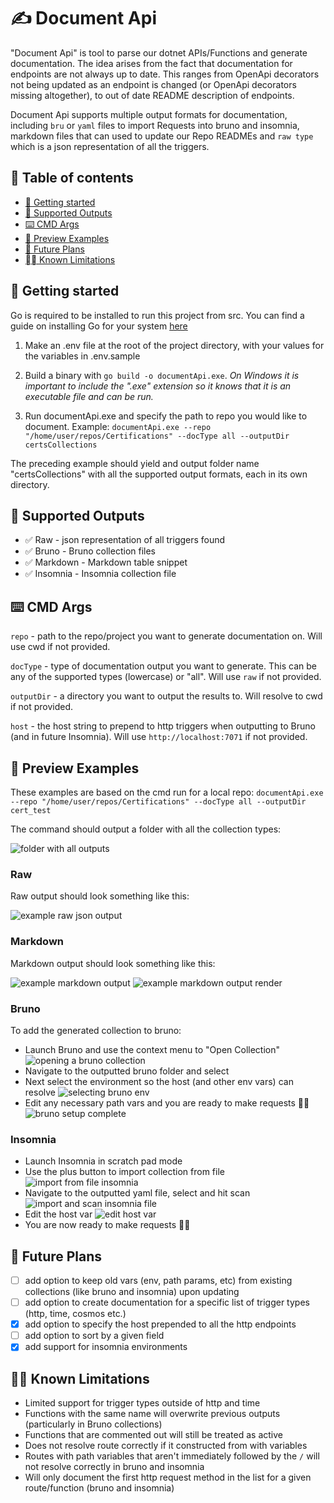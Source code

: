 # ✍️ Document Api

"Document Api" is tool to parse our dotnet APIs/Functions and generate documentation. The idea arises from the fact that
documentation for endpoints are not always up to date. This ranges from OpenApi decorators not being updated as an endpoint
is changed (or OpenApi decorators missing altogether), to out of date README description of endpoints.

Document Api supports multiple output formats for documentation, including `bru` or `yaml` files to import Requests into bruno
and insomnia, markdown files that can used to update our Repo READMEs and `raw type` which is a json representation of all the triggers.

## 📖 Table of contents

- [🚀 Getting started](#-getting-started)
- [💾 Supported Outputs](#-supported-outputs)
- [⌨️ CMD Args](#️-cmd-args)
- [👀 Preview Examples](#-preview-examples)
- [📓 Future Plans](#-future-plans)
- [⛓️‍💥 Known Limitations](#️-known-limitations)

## 🚀 Getting started

Go is required to be installed to run this project from src. You can find a guide on installing Go for your system [here](https://go.dev/doc/install)

1. Make an .env file at the root of the project directory, with your values for the variables in .env.sample

2. Build a binary with `go build -o documentApi.exe`.
*On Windows it is important to include the ".exe" extension so it knows that it is an executable file and can be run.*

3. Run documentApi.exe and specify the path to repo you would like to document. Example:
`documentApi.exe --repo "/home/user/repos/Certifications" --docType all --outputDir certsCollections`

The preceding example should yield and output folder name "certsCollections" with all the supported output formats, each in its own directory.

## 💾 Supported Outputs

- ✅ Raw - json representation of all triggers found
- ✅ Bruno - Bruno collection files
- ✅ Markdown - Markdown table snippet
- ✅ Insomnia - Insomnia collection file

## ⌨️ CMD Args

`repo` - path to the repo/project you want to generate documentation on. Will use cwd if not provided.

`docType` - type of documentation output you want to generate. This can be any of the supported types (lowercase) or "all". Will use `raw` if not provided.

`outputDir` - a directory you want to output the results to. Will resolve to cwd if not provided.

`host` - the host string to prepend to http triggers when outputting to Bruno (and in future Insomnia). Will use `http://localhost:7071` if not provided.

## 👀 Preview Examples

These examples are based on the cmd run for a local repo: `documentApi.exe --repo "/home/user/repos/Certifications" --docType all --outputDir cert_test`

The command should output a folder with all the collection types:

![folder with all outputs](previews/all_output.png)

### Raw

Raw output should look something like this:

![example raw json output](previews/raw_output.png)

### Markdown

Markdown output should look something like this:

![example markdown output](previews/markdown_output.png)
![example markdown output render](previews/markdown_render_output.png)

### Bruno

To add the generated collection to bruno:

- Launch Bruno and use the context menu to "Open Collection"
![opening a bruno collection](previews/open_bruno_collection.png)
- Navigate to the outputted bruno folder and select
- Next select the environment so the host (and other env vars) can resolve
![selecting bruno env](previews/select_bruno_env.png)
- Edit any necessary path vars and you are ready to make requests 💪🏾
![bruno setup complete](previews/bruno_request_ready.png)

### Insomnia

- Launch Insomnia in scratch pad mode
- Use the plus button to import collection from file
![import from file insomnia](previews/open_insomnia_file.png)
- Navigate to the outputted yaml file, select and hit scan
![import and scan insomnia file](previews/scan_insomnia.png)
- Edit the host var
![edit host var](previews/edit_host_insomnia.png)
- You are now ready to make requests 💪🏾

## 📓 Future Plans

- [ ] add option to keep old vars (env, path params, etc) from existing collections (like bruno and insomnia) upon updating
- [ ] add option to create documentation for a specific list of trigger types (http, time, cosmos etc.)
- [x] add option to specify the host prepended to all the http endpoints
- [ ] add option to sort by a given field
- [x] add support for insomnia environments

## ⛓️‍💥 Known Limitations

- Limited support for trigger types outside of http and time
- Functions with the same name will overwrite previous outputs (particularly in Bruno collections)
- Functions that are commented out will still be treated as active
- Does not resolve route correctly if it constructed from with variables
- Routes with path variables that aren't immediately followed by the `/` will not resolve correctly in bruno and insomnia
- Will only document the first http request method in the list for a given route/function (bruno and insomnia)
